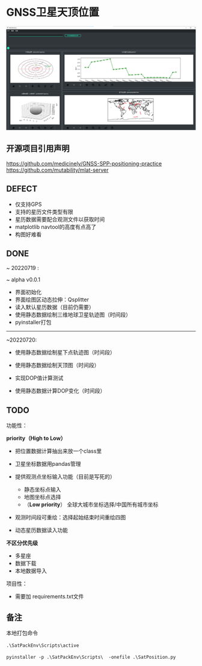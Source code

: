# GNSS卫星天顶位置



![pic](./readmePic/pic.png)

## 开源项目引用声明

https://github.com/medicinely/GNSS-SPP-positioning-practice
https://github.com/mutability/mlat-server




## DEFECT

- 仅支持GPS
- 支持的星历文件类型有限
- 星历数据需要配合观测文件以获取时间
- matplotlib navtool的高度有点高了
- 构图好难看

## DONE

~ 20220719 :

~ alpha v0.0.1

- 界面初始化
- 界面绘图区动态拉伸：Qsplitter
- 读入默认星历数据（目前仍需要）
- 使用静态数据绘制三维地球卫星轨迹图（时间段）
- pyinstaller打包

---

~20220720:

- 使用静态数据绘制星下点轨迹图（时间段）
- 使用静态数据绘制天顶图（时间段）

- 实现DOP值计算测试
- 使用静态数据计算DOP变化（时间段）



## TODO

功能性：

**priority（High to Low）**

- 把位置数据计算抽出来放一个class里
- 卫星坐标数据用pandas管理

- 提供观测点坐标输入功能（目前是写死的）
  - 静态坐标点输入
  - 地图坐标点选择
  - （**Low priority**） 全球大城市坐标选择/中国所有城市坐标
- 观测时间段可重绘：选择起始结束时间重绘四图
- 动态星历数据读入功能

**不区分优先级**


- 多星座
- 数据下载
- 本地数据导入

项目性：

- 需要加 requirements.txt文件



## 备注

本地打包命令

`.\SatPackEnv\Scripts\active`

 `pyinstaller -p .\SatPackEnv\Scripts\  -onefile .\SatPosition.py`